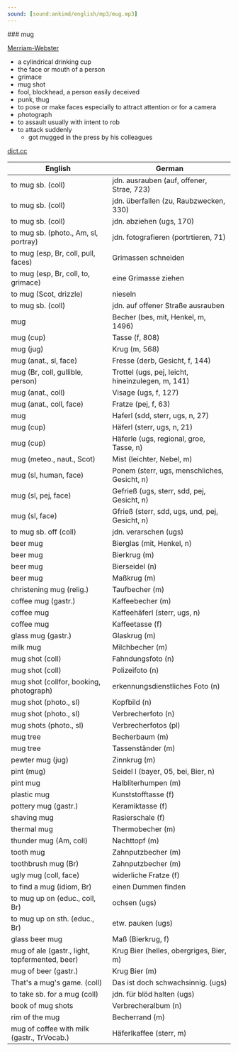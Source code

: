 ```yaml
---
sound: [sound:ankimd/english/mp3/mug.mp3]
---
```


\### mug

[Merriam-Webster](https://www.merriam-webster.com/dictionary/mug)

- a cylindrical drinking cup
- the face or mouth of a person
- grimace
- mug shot
- fool, blockhead, a person easily deceived
- punk, thug
- to pose or make faces especially to attract attention or for a camera
- photograph
- to assault usually with intent to rob
- to attack suddenly
    - got mugged in the press by his colleagues

[dict.cc](https://www.dict.cc/mug)

| English        | German       |
| -------------- | ------------ |
| to mug sb. (coll) | jdn. ausrauben (auf, offener, Strae, 723) |
| to mug sb. (coll) | jdn. überfallen (zu, Raubzwecken, 330) |
| to mug sb. (coll) | jdn. abziehen (ugs, 170) |
| to mug sb. (photo., Am, sl, portray) | jdn. fotografieren (portrtieren, 71) |
| to mug (esp, Br, coll, pull, faces) | Grimassen schneiden |
| to mug (esp, Br, coll, to, grimace) | eine Grimasse ziehen |
| to mug (Scot, drizzle) | nieseln |
| to mug sb. (coll) | jdn. auf offener Straße ausrauben |
| mug | Becher (bes, mit, Henkel, m, 1496) |
| mug (cup) | Tasse (f, 808) |
| mug (jug) | Krug (m, 568) |
| mug (anat., sl, face) | Fresse (derb, Gesicht, f, 144) |
| mug (Br, coll, gullible, person) | Trottel (ugs, pej, leicht, hineinzulegen, m, 141) |
| mug (anat., coll) | Visage (ugs, f, 127) |
| mug (anat., coll, face) | Fratze (pej, f, 63) |
| mug | Haferl (sdd, sterr, ugs, n, 27) |
| mug (cup) | Häferl (sterr, ugs, n, 21) |
| mug (cup) | Häferle (ugs, regional, groe, Tasse, n) |
| mug (meteo., naut., Scot) | Mist (leichter, Nebel, m) |
| mug (sl, human, face) | Ponem (sterr, ugs, menschliches, Gesicht, n) |
| mug (sl, pej, face) | Gefrieß (ugs, sterr, sdd, pej, Gesicht, n) |
| mug (sl, face) | Gfrieß (sterr, sdd, ugs, und, pej, Gesicht, n) |
| to mug sb. off (coll) | jdn. verarschen (ugs) |
| beer mug | Bierglas (mit, Henkel, n) |
| beer mug | Bierkrug (m) |
| beer mug | Bierseidel (n) |
| beer mug | Maßkrug (m) |
| christening mug (relig.) | Taufbecher (m) |
| coffee mug (gastr.) | Kaffeebecher (m) |
| coffee mug | Kaffeehäferl (sterr, ugs, n) |
| coffee mug | Kaffeetasse (f) |
| glass mug (gastr.) | Glaskrug (m) |
| milk mug | Milchbecher (m) |
| mug shot (coll) | Fahndungsfoto (n) |
| mug shot (coll) | Polizeifoto (n) |
| mug shot (collfor, booking, photograph) | erkennungsdienstliches Foto (n) |
| mug shot (photo., sl) | Kopfbild (n) |
| mug shot (photo., sl) | Verbrecherfoto (n) |
| mug shots (photo., sl) | Verbrecherfotos (pl) |
| mug tree | Becherbaum (m) |
| mug tree | Tassenständer (m) |
| pewter mug (jug) | Zinnkrug (m) |
| pint (mug) | Seidel l (bayer, 05, bei, Bier, n) |
| pint mug | Halbliterhumpen (m) |
| plastic mug | Kunststofftasse (f) |
| pottery mug (gastr.) | Keramiktasse (f) |
| shaving mug | Rasierschale (f) |
| thermal mug | Thermobecher (m) |
| thunder mug (Am, coll) | Nachttopf (m) |
| tooth mug | Zahnputzbecher (m) |
| toothbrush mug (Br) | Zahnputzbecher (m) |
| ugly mug (coll, face) | widerliche Fratze (f) |
| to find a mug (idiom, Br) | einen Dummen finden |
| to mug up on (educ., coll, Br) | ochsen (ugs) |
| to mug up on sth. (educ., Br) | etw. pauken (ugs) |
| glass beer mug | Maß (Bierkrug, f) |
| mug of ale (gastr., light, topfermented, beer) | Krug Bier (helles, obergriges, Bier, m) |
| mug of beer (gastr.) | Krug Bier (m) |
| That's a mug's game. (coll) | Das ist doch schwachsinnig. (ugs) |
| to take sb. for a mug (coll) | jdn. für blöd halten (ugs) |
| book of mug shots | Verbrecheralbum (n) |
| rim of the mug | Becherrand (m) |
| mug of coffee with milk (gastr., TrVocab.) | Häferlkaffee (sterr, m) |
